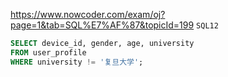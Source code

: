 https://www.nowcoder.com/exam/oj?page=1&tab=SQL%E7%AF%87&topicId=199
`SQL12`

```SQL
SELECT device_id, gender, age, university
FROM user_profile
WHERE university != '复旦大学';
```
